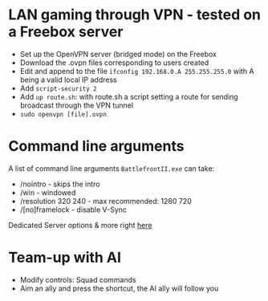 # LAN gaming through VPN - tested on a Freebox server
- Set up the OpenVPN server (bridged mode) on the Freebox
- Download the .ovpn files corresponding to users created
- Edit and append to the file `ifconfig 192.168.0.A 255.255.255.0` with A being a valid local IP address
- Add `script-security 2`
- Add `up route.sh`: with route.sh a script setting a route for sending broadcast through the VPN tunnel
- `sudo openvpn [file].ovpn`

# Command line arguments
A list of command line arguments `BattlefrontII.exe` can take:
- /nointro - skips the intro
- /win - windowed
- /resolution 320 240 - max recommended: 1280 720
- /[no]framelock - disable V-Sync

Dedicated Server options & more right [here](https://pastebin.com/ZRtgg6Dd)

# Team-up with AI
- Modify controls: Squad commands
- Aim an ally and press the shortcut, the AI ally will follow you
